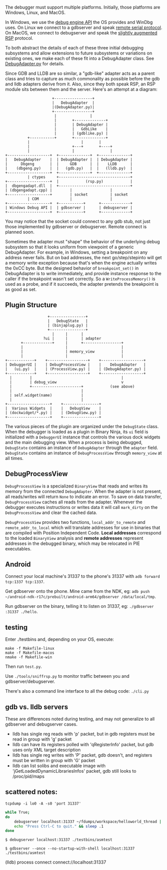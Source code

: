 The debugger must support multiple platforms. Initially, those platforms are Windows, Linux, and MacOS.

In Windows, we use the [debug engine API](https://docs.microsoft.com/en-us/windows-hardware/drivers/debugger/debugger-engine-and-extension-apis) the OS provides and WinDbg uses. On Linux we connect to a gdbserver and speak [remote serial protocol](https://sourceware.org/gdb/current/onlinedocs/gdb/Remote-Protocol.html). On MacOS, we connect to debugserver and speak the [slightly augmented RSP](https://github.com/llvm-mirror/lldb/blob/master/docs/lldb-gdb-remote.txt) protocol.

To both abstract the details of each of these three initial debugging subsystems and allow extensions to future subsystems or variations on existing ones, we make each of these fit into a DebugAdapter class. See [DebugAdapter.py](./DebugAdapter.py) for details.

Since GDB and LLDB are so similar, a "gdb-like" adapter acts as a parent class and tries to capture as much commonality as possible before the gdb and lldb adapters derive from it. Also, since they both speak RSP, an RSP module sits between them and the server. Here's an attempt at a diagram:

```
                     +-----------------+
                     |   DebugAdapter  |
                     |(DebugAdapter.py)|
                     +-----------------+
                      |               |
                      |       +--------------+
                      |       | DebugAdapter |
                      |       |   GdbLike    |
                      |       | (gdblike.py) |
          +-----------+       +--------------+
          |                       |       |
          |                   +---+       +----+
          |                   |                |
+-------------------+  +--------------+  +--------------+
|   DebugAdapter    |  | DebugAdapter |  | DebugAdapter |
|      Dbgeng       |  |     GDB      |  |    LLDB      |
|    (dbgeng.py)    |  |   (gdb.py)   |  |   (lldb.py)  |
+-------------------+  +--------------+  +--------------+
          | ctypes     +--------------------------------+
+-------------------+  |            (rsp.py)            |
|  dbgengadapt.dll  |  +--------------------------------+
| (dbgengadapt.cpp) |        |                 |
+-------------------+        | socket          | socket
          | COM              |                 |
+-------------------+  +-----------+      +-------------+
| Windows Debug API |  | gdbserver |      | debugserver |
+-------------------+  +-----------+      +-------------+
```

You may notice that the socket could connect to any gdb stub, not just those implemented by gdbserver or debugserver. Remote connect is planned soon.

Sometimes the adapter must "shape" the behavior of the underlying debug subsystem so that it looks uniform from viewpoint of a generic DebugAdapter. For example, in Windows, setting a breakpoint on any address never fails. But on bad addresses, the next go/step/stepinto will get a memory write exception because that's when the engine actually writes the 0xCC byte. But the designed behavior of `breakpoint_set()` in DebugAdapter is to write immediately, and provide instance response to the caller if the breakpoint wasn't set correctly. So a `WriteProcessMemory()` is used as a probe, and if it succeeds, the adapter pretends the breakpoint is as good as set.

## Plugin Structure

```
                   +----------------+
                   |   DebugState   |
                   | (binjaplug.py) |
                   +----------------+
                     |     |      |
                 ?ui |     |      | adapter
       +-------------+     |      +-----------------+
       |                   |                        |
       |                   | memory_view            |
       |                   |                        |
+------------+    +------------------+    +-------------------+
| DebuggerUI |    | DebugProcessView |    |    DebugAdapter   |
|   (ui.py)  |    | (ProcessView.py) |    | (DebugAdapter.py) |
+------------+    +------------------+    +-------------------+
  |        |                                        |
  |        | debug_view                             v
  |        +----------------------+            (see above)
  |                               |
  | self.widget(name)             |
  |                               |
+-------------------+    +----------------+
|  Various Widgets  |    |   DebugView    |
| (dockwidget/*.py) |    | (DebugView.py) |
+-------------------+    +----------------+
```

The various pieces of the plugin are organized under the `DebugState` class. When the debugger is loaded as a plugin in Binary Ninja, its `ui` field is initialized with a `DebuggerUI` instance that controls the various dock widgets and the main debugging view. When a process is being debugged, `DebugState` contains an instance of `DebugAdapter` through the `adapter` field. `DebugState` contains an instance of `DebugProcessView` through `memory_view` at all times.

## DebugProcessView

`DebugProcessView` is a specialized `BinaryView` that reads and writes its memory from the connected `DebugAdapter`. When the adapter is not present, all reads/writes will return `None` to indicate an error. To save on data transfer, `DebugProcessView` caches all reads from the adapter. Whenever the debugger executes instructions or writes data it will call `mark_dirty` on the `DebugProcessView` and clear the cached data.

`DebugProcessView` provides two functions, `local_addr_to_remote` and `remote_addr_to_local` which will translate addresses for use in binaries that are compiled with Position Independent Code. **Local addresses** correspond to the loaded `BinaryView` analysis and **remote addresses** represent addresses in the debugged binary, which may be relocated in PIE executables.

## Android

Connect your local machine's 31337 to the phone's 31337 with `adb forward tcp:1337 tcp:1337`.

Get gdbserver onto the phone. Mine came from the NDK, eg: `adb push ~/android-ndk-r17c/prebuilt/android-arm64/gdbserver /data/local/tmp`.

Run gdbserver on the binary, telling it to listen on 31337, eg: `./gdbserver :31337 ./hello`.

## testing

Enter ./testbins and, depending on your OS, execute:

```
make -f Makefile-linux
make -f Makefile-macos
nmake -f Makefile-win
```

Then run `test.py`.

Use `./tools/sniffrsp.py` to monitor traffic between you and gdbserver/debugserver.

There's also a command line interface to all the debug code: `./cli.py`

## gdb vs. lldb servers

These are differences noted during testing, and may not generalize to all gdbserver and debugserver cases.

- lldb has single reg reads with 'p' packet, but in gdb registers must be read in group with 'g' packet
- lldb can have its registers polled with 'qRegisterInfo' packet, but gdb uses only XML target description
- lldb has single reg writes with 'P' packet, gdb doesn't, and registers must be written in group with 'G' packet
- lldb can list solibs and executable image with 'jGetLoadedDynamicLibrariesInfos' packet, gdb still looks to /proc/pid/maps

## scattered notes:

`tcpdump -i lo0 -A -s0 'port 31337'`

```bash
while True;
do
	debugserver localhost:31337 ~/fdumps/workspace/helloworld_thread || echo "App crashed... restarting..." >&2
	echo "Press Ctrl-C to quit." && sleep .1
done
```

`$ debugserver localhost:31337 ./testbins/asmtest`

`$ gdbserver --once --no-startup-with-shell localhost:31337 ./testbins/asmtest`

(lldb) process connect connect://localhost:31337


